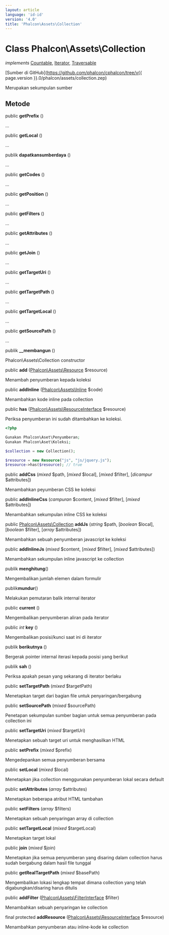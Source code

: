 ```yaml
---
layout: article
language: 'id-id'
version: '4.0'
title: 'Phalcon\Assets\Collection'
---
```

# Class **Phalcon\Assets\Collection**

*implements* [Countable](https://php.net/manual/en/class.countable.php), [Iterator](https://php.net/manual/en/class.iterator.php), [Traversable](https://php.net/manual/en/class.traversable.php)

[Sumber di GitHub](https://github.com/phalcon/cphalcon/tree/v{{ page.version }}.0/phalcon/assets/collection.zep)

Merupakan sekumpulan sumber

## Metode

public **getPrefix** ()

...

public **getLocal** ()

...

publik **dapatkansumberdaya** ()

...

public **getCodes** ()

...

public **getPosition** ()

...

public **getFilters** ()

...

public **getAttributes** ()

...

public **getJoin** ()

...

public **getTargetUri** ()

...

public **getTargetPath** ()

...

public **getTargetLocal** ()

...

public **getSourcePath** ()

...

publik **__membangun** ()

Phalcon\Assets\Collection constructor

public **add** ([Phalcon\Assets\Resource](Phalcon_Assets_Resource) $resource)

Menambah penyumberan kepada koleksi

public **addInline** ([Phalcon\Assets\Inline](Phalcon_Assets_Inline) $code)

Menambahkan kode inline pada collection

public **has** ([Phalcon\Assets\ResourceInterface](Phalcon_Assets_ResourceInterface) $resource)

Periksa penyumberan ini sudah ditambahkan ke koleksi.

```php
<?php

Gunakan Phalcon\Aset\Penyumberan;
Gunakan Phalcon\Aset\Koleksi;

$collection = new Collection();

$resource = new Resource("js", "js/jquery.js");
$resource->has($resource); // true

```

public **addCss** (*mixed* $path, [*mixed* $local], [*mixed* $filter], [*dicampur* $attributes])

Menambahkan peyumberan CSS ke koleksi

public **addInlineCss** (*campuran* $content, [*mixed* $filter], [*mixed* $attributes])

Menambahkan sekumpulan inline CSS ke koleksi

public [Phalcon\Assets\Collection](Phalcon_Assets_Collection) **addJs** (*string* $path, [*boolean* $local], [*boolean* $filter], [*array* $attributes])

Menambahkan sebuah penyumberan javascript ke koleksi

public **addInlineJs** (*mixed* $content, [*mixed* $filter], [*mixed* $attributes])

Menambahkan sekumpulan inline javascript ke collection

publik **menghitung**()

Mengembalikan jumlah elemen dalam formulir

publik**mundur**()

Melakukan pemutaran balik internal iterator

public **current** ()

Mengembalikan penyumberan aliran pada iterator

public *int* **key** ()

Mengembalikan posisi/kunci saat ini di iterator

publik **berikutnya** ()

Bergerak pointer internal iterasi kepada posisi yang berikut

publik **sah** ()

Periksa apakah pesan yang sekarang di iterator berlaku

public **setTargetPath** (*mixed* $targetPath)

Menetapkan target dari bagian file untuk penyaringan/bergabung

public **setSourcePath** (*mixed* $sourcePath)

Penetapan sekumpulan sumber bagian untuk semua penyumberan pada collection ini

public **setTargetUri** (*mixed* $targetUri)

Menetapkan sebuah target uri untuk menghasilkan HTML

public **setPrefix** (*mixed* $prefix)

Mengedepankan semua penyumberan bersama

public **setLocal** (*mixed* $local)

Menetapkan jika collection menggunakan penyumberan lokal secara default

public **setAttributes** (*array* $attributes)

Menetapkan beberapa atribut HTML tambahan

public **setFilters** (*array* $filters)

Menetapkan sebuah penyaringan array di collection

public **setTargetLocal** (*mixed* $targetLocal)

Menetapkan target lokal

public **join** (*mixed* $join)

Menetapkan jika semua penyumberan yang disaring dalam collection harus sudah bergabung dalam hasil file tunggal

public **getRealTargetPath** (*mixed* $basePath)

Mengembalikan lokasi lengkap tempat dimana collection yang telah digabungkan/disaring harus ditulis

public **addFilter** ([Phalcon\Assets\FilterInterface](Phalcon_Assets_FilterInterface) $filter)

Menambahkan sebuah penyaringan ke collection

final protected **addResource** ([Phalcon\Assets\ResourceInterface](Phalcon_Assets_ResourceInterface) $resource)

Menambahkan penyumberan atau inline-kode ke collection